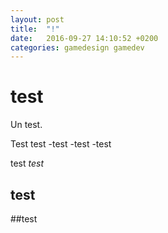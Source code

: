 ```yaml
---
layout: post
title:  "!"
date:   2016-09-27 14:10:52 +0200
categories: gamedesign gamedev
---
```

# test

Un test.

Test
	test
-test
-test
-test

test *test*

## test
##test
